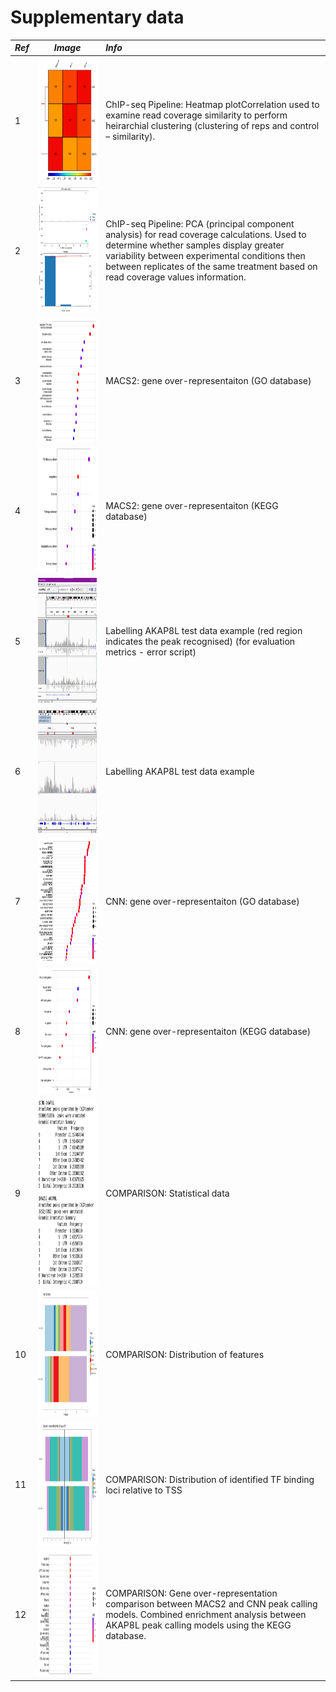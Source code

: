 # Supplementary data

*Ref* | *Image* | *Info* |
|:--|:--:|:--|
1 |<img src="pics/3.png" width="200" height="200">| ChIP-seq Pipeline: Heatmap plotCorrelation used to examine read coverage similarity to perform heirarchial clustering (clustering of reps and control – similarity).
2 |<img src="pics/4.png" width="300" height="200">| ChIP-seq Pipeline: PCA (principal component analysis) for read coverage calculations. Used to determine whether samples display greater variability between experimental conditions then between replicates of the same treatment based on read coverage values information.
3 |<img src="pics/5.png" width="200" height="200">| MACS2: gene over-representaiton (GO database)
4 |<img src="pics/6.png" width="200" height="200">| MACS2: gene over-representaiton (KEGG database)
5 |<img src="pics/1.png" width="400" height="200">| Labelling AKAP8L test data example (red region indicates the peak recognised) (for evaluation metrics - error script)
6 |<img src="pics/2.png" width="400" height="200">| Labelling AKAP8L test data example
7 |<img src="pics/7.png" width="200" height="200">| CNN: gene over-representaiton (GO database)
8 |<img src="pics/8.png" width="200" height="200">| CNN: gene over-representaiton (KEGG database)
9 |<img src="pics/9.png" width="200" height="300">| COMPARISON: Statistical data
10 |<img src="pics/10.png" width="300" height="200">| COMPARISON: Distribution of features
11 |<img src="pics/11.png" width="300" height="200">| COMPARISON: Distribution of identified TF binding loci relative to TSS
12 |<img src="pics/12.png" width="400" height="200">| COMPARISON: Gene over-representation comparison between MACS2 and CNN peak calling models. Combined enrichment analysis between AKAP8L peak calling models using the KEGG database.
